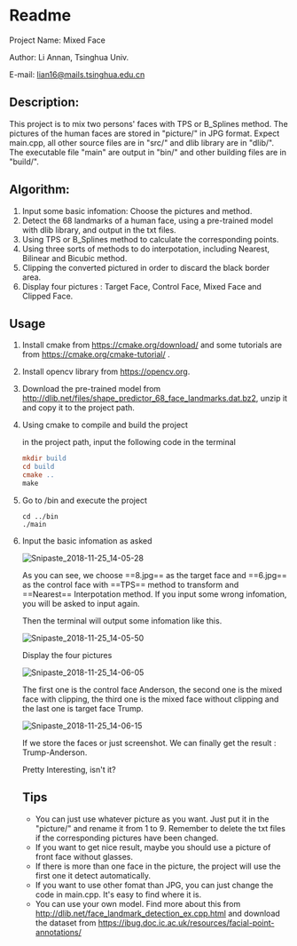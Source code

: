 # Readme

Project Name: Mixed Face

Author: Li Annan, Tsinghua Univ.

E-mail: lian16@mails.tsinghua.edu.cn

## Description:

This project is to mix two persons' faces with TPS or B_Splines method. The pictures of the human faces are stored in  "picture/" in JPG format. Expect main.cpp, all other source files are in "src/" and dlib library are in "dlib/". The executable file "main" are output in "bin/" and other building files are in "build/". 

## Algorithm:

1. Input some basic infomation: Choose the pictures and method.
2. Detect the 68 landmarks of a human face, using a pre-trained model with dlib library, and output in the txt files.
3. Using TPS or B_Splines method to calculate the corresponding points.
4. Using three sorts of methods to do interpotation, including Nearest, Bilinear and Bicubic method.
5. Clipping the converted pictured in order to discard the black border area.
6. Display four pictures : Target Face, Control Face, Mixed Face and Clipped Face.

## Usage

1. Install cmake from https://cmake.org/download/ and some tutorials are from https://cmake.org/cmake-tutorial/ .

2. Install opencv library from https://opencv.org.

3. Download the pre-trained model from http://dlib.net/files/shape_predictor_68_face_landmarks.dat.bz2, unzip it and copy it to the project path.

4. Using cmake to compile and build the project

   in the project path, input the following code in the terminal

   ```l
   mkdir build
   cd build
   cmake ..
   make
   ```

5. Go to /bin and execute the project

   ```
   cd ../bin
   ./main
   ```

6. Input the basic infomation as asked

   ![Snipaste_2018-11-25_14-05-28](../picture/Snipaste_2018-11-25_14-05-28.jpg)

   As you can see, we choose ==8.jpg== as the target face and ==6.jpg== as the control face with ==TPS== method to transform and ==Nearest== Interpotation method. If you input some wrong infomation, you will be asked to input again.

   Then the terminal will output some infomation like this.

   ![Snipaste_2018-11-25_14-05-50](../picture/Snipaste_2018-11-25_14-05-50.jpg)

   Display the four pictures

   ![Snipaste_2018-11-25_14-06-05](../picture/Snipaste_2018-11-25_14-06-05.jpg)

   The first one is the control face Anderson, the second one is the mixed face with clipping, the third one is the mixed face without clipping and the last one is target face Trump.

   ![Snipaste_2018-11-25_14-06-15](../picture/Snipaste_2018-11-25_14-06-15.jpg)

   If we store the faces or just screenshot. We can finally get the result : Trump-Anderson.

   Pretty Interesting, isn't it?

   ## Tips

   + You can just use whatever picture as you want. Just put it in the "picture/" and rename it from 1 to 9. Remember to delete the txt files if the corresponding pictures have been changed.
   + If you want to get nice result, maybe you should use a picture of front face without glasses. 
   + If there is more than one face in the picture, the project will use the first one it detect automatically.
   + If you want to use other fomat than JPG, you can just change the code in main.cpp. It's easy to find where it is.
   + You can use your own model. Find more about this from http://dlib.net/face_landmark_detection_ex.cpp.html and download the dataset from https://ibug.doc.ic.ac.uk/resources/facial-point-annotations/

